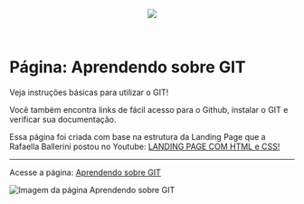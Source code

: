 <p align="center">
<img src="http://img.shields.io/static/v1?label=STATUS&message=CONCLUIDO&color=GREEN&style=for-the-badge"/>
</p> <br>


<h1>Página: Aprendendo sobre GIT</h1>
<p>Veja instruções básicas para utilizar o GIT!<p/>
<p>Você também encontra links de fácil acesso para  o Github, instalar o GIT e verificar sua documentação.<p/>
<p>Essa página foi criada com base na estrutura da Landing Page que a Rafaella Ballerini postou no Youtube: <a href="https://www.youtube.com/watch?v=llF6vD-RljE" target="_blank">
LANDING PAGE COM HTML e CSS!<a/> <p/>
  <hr>
<p>Acesse a página: <a href="https://anelisevaz.github.io/UsandoGit/" target="_blank">
Aprendendo sobre GIT<a/> <p/>
<img src="https://64.media.tumblr.com/cdce5c80f6a30e890d00928afabe93f0/a537d24a6a1c4b61-9d/s1280x1920/0c24e5f6c0c0631295e575d69749ec3aa80c854b.png" alt="Imagem da página Aprendendo sobre GIT">

